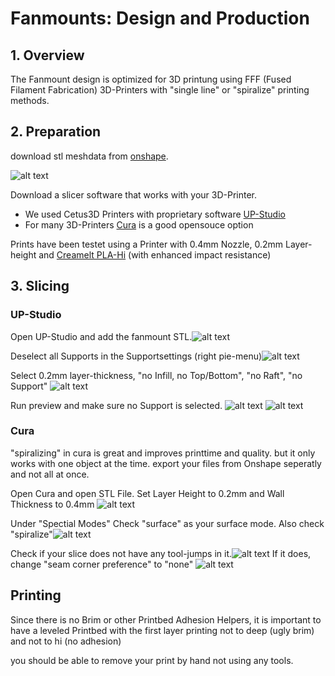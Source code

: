# Fanmounts: Design and Production

## 1. Overview
The Fanmount design is optimized for 3D printung using FFF (Fused Filament Fabrication) 3D-Printers with "single line" or "spiralize" printing methods.

## 2. Preparation
download stl meshdata from [onshape](https://cad.onshape.com/documents/ddcfb6dbc3c0995de12410c0/w/e1e02359f36b82ffcb0b930d/e/50f627a52f1a834841422c1a).

![alt text](../../assets/pix/fans/onshape_export.gif)

Download a slicer software that works with your 3D-Printer.

- We used Cetus3D Printers with proprietary software
[UP-Studio](https://www.cetus3d.com/download/)
- For many 3D-Printers [Cura](https://ultimaker.com/software/ultimaker-cura) is a good opensouce option

Prints have been testet using a Printer with 0.4mm Nozzle, 0.2mm Layer-height and [Creamelt PLA-Hi](https://creamelt.com/wp/de/shop/filamente/pla-hi/?v=1ee0bf89c5d1) (with enhanced impact resistance)

## 3. Slicing

### UP-Studio
Open UP-Studio and add the fanmount STL.![alt text](../../assets/pix/fans/up_studio_open.gif)

Deselect all Supports in the Supportsettings (right pie-menu)![alt text](../../assets/pix/fans/up_studio_deselect_support.gif)

Select 0.2mm layer-thickness, "no Infill, no Top/Bottom", "no Raft", "no Support" ![alt text](../../assets/pix/fans/up_studio_slicer_setting.gif)

Run preview and make sure no Support is selected.
![alt text](../../assets/pix/fans/up_studio_bad_support.gif)
![alt text](../../assets/pix/fans/up_studio_no_support.gif)

### Cura

"spiralizing" in cura is great and improves printtime and quality. but it only works with one object at the time. export your files from Onshape seperatly and not all at once.

Open Cura and open STL File.
Set Layer Height to 0.2mm and Wall Thickness to 0.4mm ![alt text](../../assets/pix/fans/cura_layerheight.gif)

Under "Spectial Modes" Check "surface" as your surface mode. Also check "spiralize"![alt text](../../assets/pix/fans/cura_surfacemode.gif)

Check if your slice does not have any tool-jumps in it.![alt text](../../assets/pix/fans/cura_spiral.gif)
If it does, change "seam corner preference" to "none" ![alt text](../../assets/pix/fans/cura_seam.gif)

## Printing

Since there is no Brim or other Printbed Adhesion Helpers, it is important to have a leveled Printbed with the first layer printing not to deep (ugly brim) and not to hi (no adhesion)

you should be able to remove your print by hand not using any tools.
